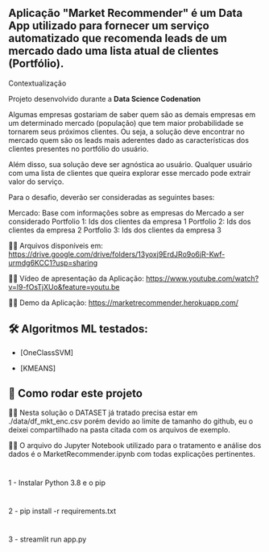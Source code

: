 ﻿##  Aplicação "Market Recommender" é um Data App utilizado para fornecer um serviço automatizado que recomenda leads de um mercado dado uma lista atual de clientes (Portfólio).
 
Contextualização

Projeto desenvolvido durante a **Data Science Codenation** 

Algumas empresas gostariam de saber quem são as demais empresas em um determinado mercado (população) que tem maior probabilidade se tornarem seus próximos clientes. Ou seja, a  solução deve encontrar no mercado quem são os leads mais aderentes dado as características dos clientes presentes no portfólio do usuário.

Além disso, sua solução deve ser agnóstica ao usuário. Qualquer usuário com uma lista de clientes que queira explorar esse mercado pode extrair valor do serviço.

Para o desafio, deverão ser consideradas as seguintes bases:

Mercado: Base com informações sobre as empresas do Mercado a ser considerado
Portfolio 1: Ids dos clientes da empresa 1
Portfolio 2: Ids dos clientes da empresa 2
Portfolio 3: Ids dos clientes da empresa 3

🦸‍♂️ Arquivos disponíveis em: https://drive.google.com/drive/folders/13yoxj9ErdJRo9o6jR-Kwf-urmdg6KCC1?usp=sharing

🦸‍♂️ Vídeo de apresentação da Aplicação: https://www.youtube.com/watch?v=l9-fOsTjXUo&feature=youtu.be

🦸‍♂️ Demo da Aplicação: https://marketrecommender.herokuapp.com/

## 🛠 Algoritmos ML testados:

- [OneClassSVM]

- [KMEANS]


## 🚀 Como rodar este projeto

🦸‍♂️  Nesta solução o DATASET já tratado precisa estar em ./data/df_mkt_enc.csv porém devido ao limite de tamanho do github, eu o deixei compartilhado na pasta citada com os arquivos de exemplo.

🦸‍♂️  O arquivo do Jupyter Notebook utilizado para o tratamento e análise dos dados é o MarketRecommender.ipynb com todas explicações pertinentes.

# 
1 - Instalar Python 3.8 e o pip
# 
2 - pip install -r requirements.txt
# 
3 - streamlit run app.py






